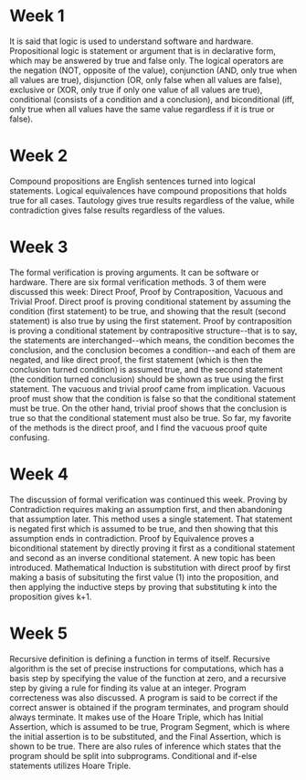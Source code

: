 # Week 1
It is said that logic is used to understand software and hardware. Propositional logic is statement or argument that is in declarative form, which may be answered by true and false only. The logical operators are the negation (NOT, opposite of the value), conjunction (AND, only true when all values are true), disjunction (OR, only false when all values are false), exclusive or (XOR, only true if only one value of all values are true), conditional (consists of a condition and a conclusion), and biconditional (iff, only true when all values have the same value regardless if it is true or false).

# Week 2
Compound propositions are English sentences turned into logical statements. Logical equivalences have compound propositions that holds true for all cases. Tautology gives true results regardless of the value, while contradiction gives false results regardless of the values.

# Week 3
The formal verification is proving arguments. It can be software or hardware. There are six formal verification methods. 3 of them were discussed this week: Direct Proof, Proof by Contraposition, Vacuous and Trivial Proof.
Direct proof is proving conditional statement by assuming the condition (first statement) to be true, and showing that the result (second statement) is also true by using the first statement. Proof by contraposition is proving a conditional statement by contrapositive structure--that is to say, the statements are interchanged--which means, the condition becomes the conclusion, and the conclusion becomes a condition--and each of them are negated, and like direct proof, the first statement (which is then the conclusion turned condition) is assumed true, and the second statement (the condition turned conclusion) should be shown as true using the first statement. The vacuous and trivial proof came from implication. Vacuous proof must show that the condition is false so that the conditional statement must be true. On the other hand, trivial proof shows that the conclusion is true so that the conditional statement must also be true. So far, my favorite of the methods is the direct proof, and I find the vacuous proof quite confusing.

# Week 4
The discussion of formal verification was continued this week. Proving by Contradiction requires making an assumption first, and then abandoning that assumption later. This method uses a single statement. That statement is negated first which is assumed to be true, and then showing that this assumption ends in contradiction. Proof by Equivalence proves a biconditional statement by directly proving it first as a conditional statement and second as an inverse conditional statement.
A new topic has been introduced. Mathematical Induction is substitution with direct proof by first making a basis of subsituting the first value (1) into the proposition, and then applying the inductive steps by proving that substituting k into the proposition gives k+1.

# Week 5
Recursive definition is defining a function in terms of itself. Recursive algorithm is the set of precise instructions for computations, which has a basis step by specifying the value of the function at zero, and a recursive step by giving a rule for finding its value at an integer. Program correcteness was also discussed. A program is said to be correct if the correct answer is obtained if the program terminates, and program should always terminate. It makes use of the Hoare Triple, which has Initial Assertion, which is assumed to be true, Program Segment, which is where the initial assertion is to be substituted, and the Final Assertion, which is shown to be true. There are also rules of inference which states that the program should be split into subprograms. Conditional and if-else statements utilizes Hoare Triple.
